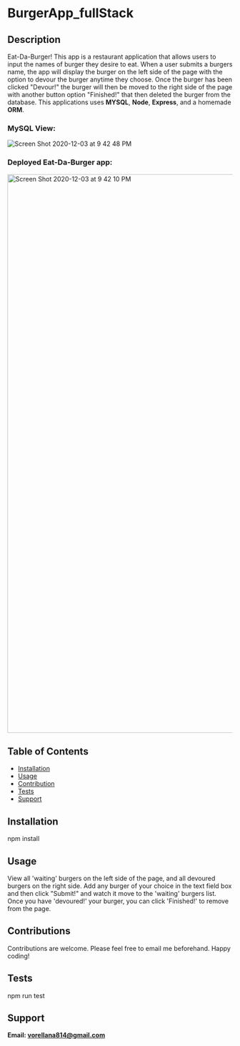 # BurgerApp_fullStack

## Description
Eat-Da-Burger! This app is a restaurant application that allows users to input the names of burger they desire to eat. When a user submits a burgers name, the app will display the burger on the left side of the page with the option to devour the burger anytime they choose. Once the burger has been clicked "Devour!" the burger will then be moved to the right side of the page with another button option "Finished!" that then deleted the burger from the database. This applications uses **MYSQL**, **Node**, **Express**, and a homemade **ORM**.

### MySQL View:
![Screen Shot 2020-12-03 at 9 42 48 PM](https://user-images.githubusercontent.com/67250231/101231478-8ed1f800-3679-11eb-8a85-06509be3d929.png)

### Deployed Eat-Da-Burger app:
<img width="1251" alt="Screen Shot 2020-12-03 at 9 42 10 PM" src="https://user-images.githubusercontent.com/67250231/101231480-91cce880-3679-11eb-95d6-eb39b0bb4b39.png">


## Table of Contents
* [Installation](#installation)
* [Usage](#usage)
* [Contribution](#contributions)
* [Tests](#tests)
* [Support](#support)

## Installation
npm install

## Usage
View all 'waiting' burgers on the left side of the page, and all devoured burgers on the right side. Add any burger of your choice in the text field box and then click "Submit!" and watch it move to the 'waiting' burgers list. Once you have 'devoured!' your burger, you can click 'Finished!' to remove from the page.

## Contributions
Contributions are welcome. Please feel free to email me beforehand. Happy coding!

## Tests
npm run test

## Support 

**Email: vorellana814@gmail.com** 
